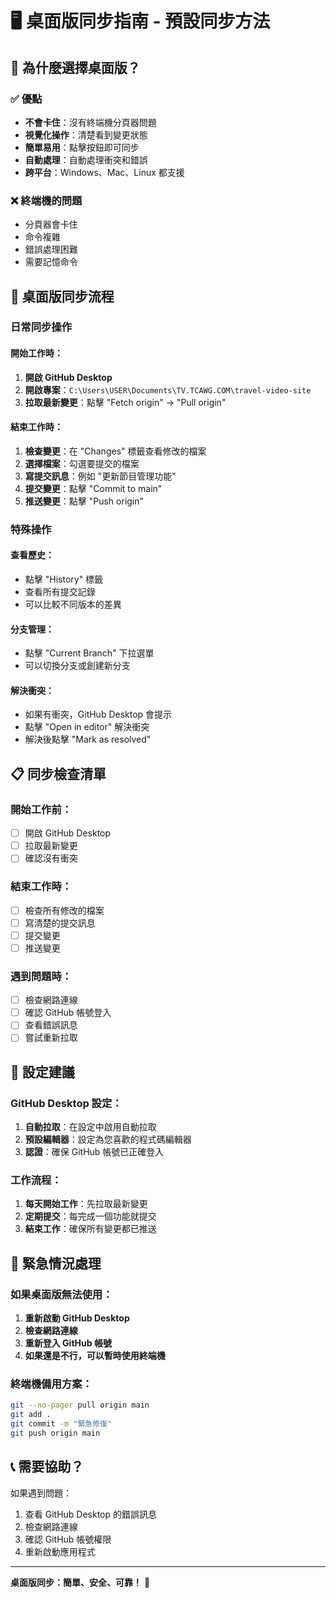 # 🖥️ 桌面版同步指南 - 預設同步方法

## 🎯 為什麼選擇桌面版？

### ✅ 優點
- **不會卡住**：沒有終端機分頁器問題
- **視覺化操作**：清楚看到變更狀態
- **簡單易用**：點擊按鈕即可同步
- **自動處理**：自動處理衝突和錯誤
- **跨平台**：Windows、Mac、Linux 都支援

### ❌ 終端機的問題
- 分頁器會卡住
- 命令複雜
- 錯誤處理困難
- 需要記憶命令

## 🚀 桌面版同步流程

### 日常同步操作

#### 開始工作時：
1. **開啟 GitHub Desktop**
2. **開啟專案**：`C:\Users\USER\Documents\TV.TCAWG.COM\travel-video-site`
3. **拉取最新變更**：點擊 "Fetch origin" → "Pull origin"

#### 結束工作時：
1. **檢查變更**：在 "Changes" 標籤查看修改的檔案
2. **選擇檔案**：勾選要提交的檔案
3. **寫提交訊息**：例如 "更新節目管理功能"
4. **提交變更**：點擊 "Commit to main"
5. **推送變更**：點擊 "Push origin"

### 特殊操作

#### 查看歷史：
- 點擊 "History" 標籤
- 查看所有提交記錄
- 可以比較不同版本的差異

#### 分支管理：
- 點擊 "Current Branch" 下拉選單
- 可以切換分支或創建新分支

#### 解決衝突：
- 如果有衝突，GitHub Desktop 會提示
- 點擊 "Open in editor" 解決衝突
- 解決後點擊 "Mark as resolved"

## 📋 同步檢查清單

### 開始工作前：
- [ ] 開啟 GitHub Desktop
- [ ] 拉取最新變更
- [ ] 確認沒有衝突

### 結束工作時：
- [ ] 檢查所有修改的檔案
- [ ] 寫清楚的提交訊息
- [ ] 提交變更
- [ ] 推送變更

### 遇到問題時：
- [ ] 檢查網路連線
- [ ] 確認 GitHub 帳號登入
- [ ] 查看錯誤訊息
- [ ] 嘗試重新拉取

## 🔧 設定建議

### GitHub Desktop 設定：
1. **自動拉取**：在設定中啟用自動拉取
2. **預設編輯器**：設定為您喜歡的程式碼編輯器
3. **認證**：確保 GitHub 帳號已正確登入

### 工作流程：
1. **每天開始工作**：先拉取最新變更
2. **定期提交**：每完成一個功能就提交
3. **結束工作**：確保所有變更都已推送

## 🚨 緊急情況處理

### 如果桌面版無法使用：
1. **重新啟動 GitHub Desktop**
2. **檢查網路連線**
3. **重新登入 GitHub 帳號**
4. **如果還是不行，可以暫時使用終端機**

### 終端機備用方案：
```bash
git --no-pager pull origin main
git add .
git commit -m "緊急修復"
git push origin main
```

## 📞 需要協助？

如果遇到問題：
1. 查看 GitHub Desktop 的錯誤訊息
2. 檢查網路連線
3. 確認 GitHub 帳號權限
4. 重新啟動應用程式

---

**桌面版同步：簡單、安全、可靠！** 🚀
